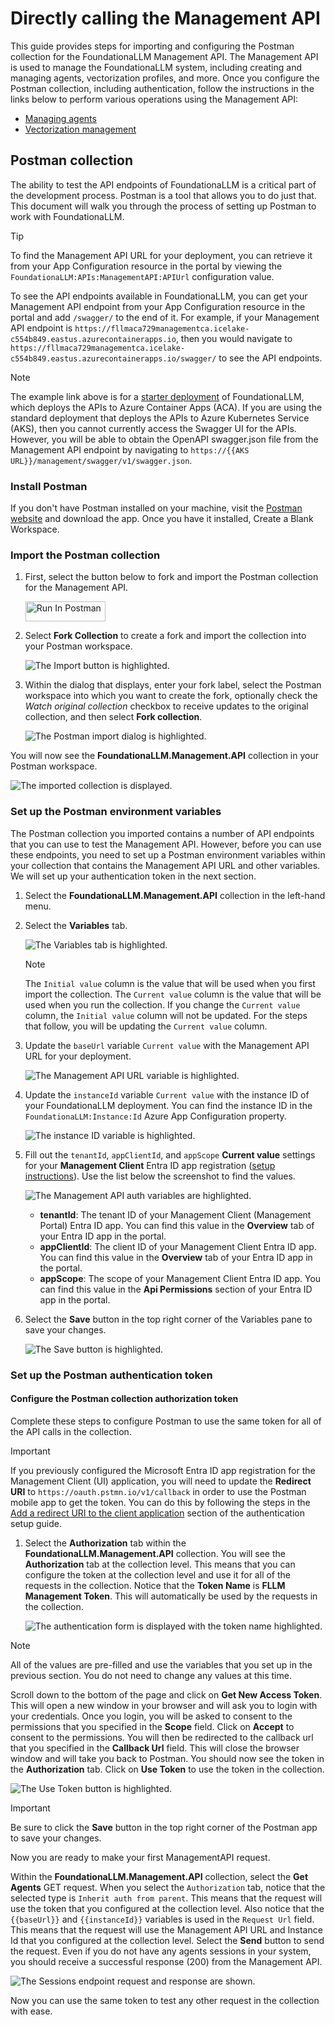 # Directly calling the Management API

This guide provides steps for importing and configuring the Postman collection for the FoundationaLLM Management API. The Management API is used to manage the FoundationaLLM system, including creating and managing agents, vectorization profiles, and more. Once you configure the Postman collection, including authentication, follow the instructions in the links below to perform various operations using the Management API:

- [Managing agents](../../setup-guides/agents/index.md)
- [Vectorization management](../../setup-guides/vectorization/index.md)

## Postman collection

The ability to test the API endpoints of FoundationaLLM is a critical part of the development process. Postman is a tool that allows you to do just that. This document will walk you through the process of setting up Postman to work with FoundationaLLM.

> [!TIP]
> To find the Management API URL for your deployment, you can retrieve it from your App Configuration resource in the portal by viewing the `FoundationaLLM:APIs:ManagementAPI:APIUrl` configuration value.

To see the API endpoints available in FoundationaLLM, you can get your Management API endpoint from your App Configuration resource in the portal and add `/swagger/` to the end of it. For example, if your Management API endpoint is `https://fllmaca729managementca.icelake-c554b849.eastus.azurecontainerapps.io`, then you would navigate to `https://fllmaca729managementca.icelake-c554b849.eastus.azurecontainerapps.io/swagger/` to see the API endpoints.

> [!NOTE]
> The example link above is for a [starter deployment](../deployment/deployment-starter.md) of FoundationaLLM, which deploys the APIs to Azure Container Apps (ACA). If you are using the standard deployment that deploys the APIs to Azure Kubernetes Service (AKS), then you cannot currently access the Swagger UI for the APIs. However, you will be able to obtain the OpenAPI swagger.json file from the Management API endpoint by navigating to `https://{{AKS URL}}/management/swagger/v1/swagger.json`.

### Install Postman

If you don't have Postman installed on your machine, visit the [Postman website](https://www.getpostman.com/) and download the app. Once you have it installed, Create a Blank Workspace.

### Import the Postman collection

1. First, select the button below to fork and import the Postman collection for the Management API.

    [<img src="https://run.pstmn.io/button.svg" alt="Run In Postman" style="width: 128px; height: 32px;">](https://app.getpostman.com/run-collection/269456-839af3bb-2841-40d7-bb24-6409e9ef835e?action=collection%2Ffork&source=rip_markdown&collection-url=entityId%3D269456-839af3bb-2841-40d7-bb24-6409e9ef835e%26entityType%3Dcollection%26workspaceId%3D0d6298a2-c3cd-4530-900c-030ed0ae6dfa)

2. Select **Fork Collection** to create a fork and import the collection into your Postman workspace.

    ![The Import button is highlighted.](media/postman-fork-collection.png)

3. Within the dialog that displays, enter your fork label, select the Postman workspace into which you want to create the fork, optionally check the *Watch original collection* checkbox to receive updates to the original collection, and then select **Fork collection**.

    ![The Postman import dialog is highlighted.](media/postman-fork-management-collection-form.png)

You will now see the **FoundationaLLM.Management.API** collection in your Postman workspace.

![The imported collection is displayed.](media/postman-imported-management-collection.png)

### Set up the Postman environment variables

The Postman collection you imported contains a number of API endpoints that you can use to test the Management API. However, before you can use these endpoints, you need to set up a Postman environment variables within your collection that contains the Management API URL and other variables. We will set up your authentication token in the next section.

1. Select the **FoundationaLLM.Management.API** collection in the left-hand menu.

2. Select the **Variables** tab.

    ![The Variables tab is highlighted.](media/postman-management-variables-tab.png)

    > [!NOTE]
    > The `Initial value` column is the value that will be used when you first import the collection. The `Current value` column is the value that will be used when you run the collection. If you change the `Current value` column, the `Initial value` column will not be updated. For the steps that follow, you will be updating the `Current value` column.

3. Update the `baseUrl` variable `Current value` with the Management API URL for your deployment.

    ![The Management API URL variable is highlighted.](media/postman-management-api-url-variable.png)

4. Update the `instanceId` variable `Current value` with the instance ID of your FoundationaLLM deployment. You can find the instance ID in the `FoundationaLLM:Instance:Id` Azure App Configuration property.

    ![The instance ID variable is highlighted.](media/postman-instance-id-variable.png)

5. Fill out the `tenantId`, `appClientId`, and `appScope` **Current value** settings for your **Management Client** Entra ID app registration ([setup instructions](../../deployment/authentication/management-authentication-setup-entra.md#register-the-client-application-in-the-microsoft-entra-id-admin-center)). Use the list below the screenshot to find the values.

    ![The Management API auth variables are highlighted.](media/postman-management-auth-variables.png)

    - **tenantId**: The tenant ID of your Management Client (Management Portal) Entra ID app. You can find this value in the **Overview** tab of your Entra ID app in the portal.
    - **appClientId**: The client ID of your Management Client Entra ID app. You can find this value in the **Overview** tab of your Entra ID app in the portal.
    - **appScope**: The scope of your Management Client Entra ID app. You can find this value in the **Api Permissions** section of your Entra ID app in the portal.

6. Select the **Save** button in the top right corner of the Variables pane to save your changes.

    ![The Save button is highlighted.](media/postman-management-save-button.png)

### Set up the Postman authentication token

#### Configure the Postman collection authorization token

Complete these steps to configure Postman to use the same token for all of the API calls in the collection.

> [!IMPORTANT]
> If you previously configured the Microsoft Entra ID app registration for the Management Client (UI) application, you will need to update the **Redirect URI** to `https://oauth.pstmn.io/v1/callback` in order to use the Postman mobile app to get the token. You can do this by following the steps in the [Add a redirect URI to the client application](../../deployment/authentication/management-authentication-setup-entra.md#add-a-redirect-uri-to-the-client-application) section of the authentication setup guide.

1. Select the **Authorization** tab within the **FoundationaLLM.Management.API** collection. You will see the **Authorization** tab at the collection level. This means that you can configure the token at the collection level and use it for all of the requests in the collection. Notice that the **Token Name** is **FLLM Management Token**. This will automatically be used by the requests in the collection.

    ![The authentication form is displayed with the token name highlighted.](media/postman-management-api-authentication.png)

> [!NOTE]
> All of the values are pre-filled and use the variables that you set up in the previous section. You do not need to change any values at this time.

Scroll down to the bottom of the page and click on **Get New Access Token**. This will open a new window in your browser and will ask you to login with your credentials.  Once you login, you will be asked to consent to the permissions that you specified in the **Scope** field.  Click on **Accept** to consent to the permissions.  You will then be redirected to the callback url that you specified in the **Callback Url** field.  This will close the browser window and will take you back to Postman. You should now see the token in the **Authorization** tab. Click on **Use Token** to use the token in the collection.

![The Use Token button is highlighted.](media/postman-use-management-token.png)

> [!IMPORTANT]
> Be sure to click the **Save** button in the top right corner of the Postman app to save your changes.

Now you are ready to make your first ManagementAPI request.

Within the **FoundationaLLM.Management.API** collection, select the **Get Agents** GET request. When you select the `Authorization` tab, notice that the selected type is `Inherit auth from parent`. This means that the request will use the token that you configured at the collection level. Also notice that the `{{baseUrl}}` and `{{instanceId}}` variables is used in the `Request Url` field. This means that the request will use the Management API URL and Instance Id that you configured at the collection level. Select the **Send** button to send the request. Even if you do not have any agents sessions in your system, you should receive a successful response (200) from the Management API.

![The Sessions endpoint request and response are shown.](media/postman-agents-request.png)

Now you can use the same token to test any other request in the collection with ease.
